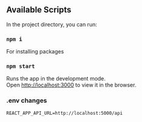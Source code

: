## Available Scripts

In the project directory, you can run:

### `npm i`

For installing packages

### `npm start`

Runs the app in the development mode.\
Open [http://localhost:3000](http://localhost:3000) to view it in the browser.

### .env changes

`REACT_APP_API_URL=http://localhost:5000/api`
